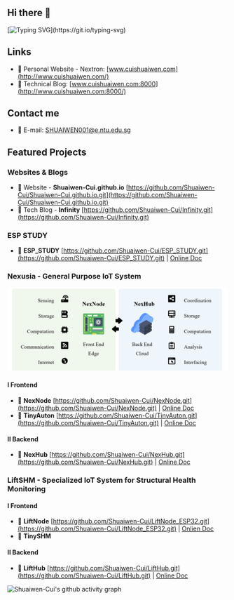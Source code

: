 ## Hi there 👋

[![Typing SVG](https://readme-typing-svg.herokuapp.com?font=Times&duration=5000&pause=1000&color=000000&width=435&lines=Welcome+to+Shuaiwen's+Github!)](https://git.io/typing-svg)

## Links
- 🎯 Personal Website - Nextron: [www.cuishuaiwen.com](http://www.cuishuaiwen.com/) 
- 📜 Technical Blog: [www.cuishuaiwen.com:8000](http://www.cuishuaiwen.com:8000/) 

## Contact me
- 📧 E-mail: SHUAIWEN001@e.ntu.edu.sg

## Featured Projects

### Websites & Blogs

- 🚀 Website - **Shuaiwen-Cui.github.io** [https://github.com/Shuaiwen-Cui/Shuaiwen-Cui.github.io.git](https://github.com/Shuaiwen-Cui/Shuaiwen-Cui.github.io.git)
- 🚀 Tech Blog - **Infinity** [https://github.com/Shuaiwen-Cui/Infinity.git](https://github.com/Shuaiwen-Cui/Infinity.git)

### ESP STUDY

- 🚀 **ESP_STUDY** [https://github.com/Shuaiwen-Cui/ESP_STUDY.git](https://github.com/Shuaiwen-Cui/ESP_STUDY.git) | [Online Doc](https://shuaiwen-cui.github.io/ESP_STUDY/)

### Nexusia - General Purpose IoT System

![NEXUSIA](NEXUSIA.png)

#### I Frontend

- 🚀 **NexNode** [https://github.com/Shuaiwen-Cui/NexNode.git](https://github.com/Shuaiwen-Cui/NexNode.git) | [Online Doc](https://shuaiwen-cui.github.io/NexNode/)
- 🚀 **TinyAuton** [https://github.com/Shuaiwen-Cui/TinyAuton.git](https://github.com/Shuaiwen-Cui/TinyAuton.git) | [Online Doc](https://shuaiwen-cui.github.io/TinyAuton/)

#### II Backend

- 🚀 **NexHub** [https://github.com/Shuaiwen-Cui/NexHub.git](https://github.com/Shuaiwen-Cui/NexHub.git) | [Online Doc](https://shuaiwen-cui.github.io/NexHub/)

### LiftSHM - Specialized IoT System for Structural Health Monitoring

#### I Frontend

- 🚀 **LiftNode** [https://github.com/Shuaiwen-Cui/LiftNode_ESP32.git](https://github.com/Shuaiwen-Cui/LiftNode_ESP32.git) | [Onlien Doc](https://shuaiwen-cui.github.io/LiftNode_ESP32/)
- 🚀 **TinySHM**

#### II Backend

- 🚀 **LiftHub** [https://github.com/Shuaiwen-Cui/LiftHub.git](https://github.com/Shuaiwen-Cui/LiftHub.git) | [Online Doc](https://shuaiwen-cui.github.io/LiftHub/)

![Shuaiwen-Cui's github activity graph](https://raw.githubusercontent.com/Shuaiwen-Cui/Shuaiwen-Cui/output/github-contribution-grid-snake.svg)
